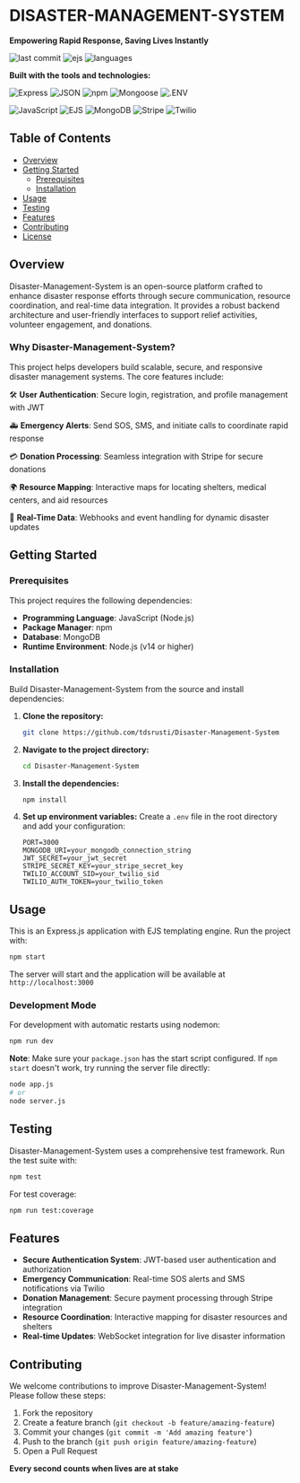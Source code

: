 # DISASTER-MANAGEMENT-SYSTEM

**Empowering Rapid Response, Saving Lives Instantly**

![last commit](https://img.shields.io/badge/last%20commit-today-blue)
![ejs](https://img.shields.io/badge/ejs-42.6%25-blue)
![languages](https://img.shields.io/badge/languages-4-green)

**Built with the tools and technologies:**

![Express](https://img.shields.io/badge/Express-000000?style=flat&logo=express&logoColor=white)
![JSON](https://img.shields.io/badge/JSON-000000?style=flat&logo=json&logoColor=white)
![npm](https://img.shields.io/badge/npm-CB3837?style=flat&logo=npm&logoColor=white)
![Mongoose](https://img.shields.io/badge/Mongoose-880000?style=flat&logo=mongoose&logoColor=white)
![.ENV](https://img.shields.io/badge/.ENV-ECD53F?style=flat&logo=dotenv&logoColor=black)

![JavaScript](https://img.shields.io/badge/JavaScript-F7DF1E?style=flat&logo=javascript&logoColor=black)
![EJS](https://img.shields.io/badge/EJS-8BC34A?style=flat&logo=ejs&logoColor=white)
![MongoDB](https://img.shields.io/badge/MongoDB-47A248?style=flat&logo=mongodb&logoColor=white)
![Stripe](https://img.shields.io/badge/Stripe-008CDD?style=flat&logo=stripe&logoColor=white)
![Twilio](https://img.shields.io/badge/Twilio-F22F46?style=flat&logo=twilio&logoColor=white)

## Table of Contents

- [Overview](#overview)
- [Getting Started](#getting-started)
  - [Prerequisites](#prerequisites)
  - [Installation](#installation)
- [Usage](#usage)
- [Testing](#testing)
- [Features](#features)
- [Contributing](#contributing)
- [License](#license)

## Overview

Disaster-Management-System is an open-source platform crafted to enhance disaster response efforts through secure communication, resource coordination, and real-time data integration. It provides a robust backend architecture and user-friendly interfaces to support relief activities, volunteer engagement, and donations.

### Why Disaster-Management-System?

This project helps developers build scalable, secure, and responsive disaster management systems. The core features include:

🛠️ **User Authentication**: Secure login, registration, and profile management with JWT

🚑 **Emergency Alerts**: Send SOS, SMS, and initiate calls to coordinate rapid response

💳 **Donation Processing**: Seamless integration with Stripe for secure donations

🌍 **Resource Mapping**: Interactive maps for locating shelters, medical centers, and aid resources

🔄 **Real-Time Data**: Webhooks and event handling for dynamic disaster updates

## Getting Started

### Prerequisites

This project requires the following dependencies:

- **Programming Language**: JavaScript (Node.js)
- **Package Manager**: npm
- **Database**: MongoDB
- **Runtime Environment**: Node.js (v14 or higher)

### Installation

Build Disaster-Management-System from the source and install dependencies:

1. **Clone the repository:**
   ```bash
   git clone https://github.com/tdsrusti/Disaster-Management-System
   ```

2. **Navigate to the project directory:**
   ```bash
   cd Disaster-Management-System
   ```

3. **Install the dependencies:**
   ```bash
   npm install
   ```

4. **Set up environment variables:**
   Create a `.env` file in the root directory and add your configuration:
   ```env
   PORT=3000
   MONGODB_URI=your_mongodb_connection_string
   JWT_SECRET=your_jwt_secret
   STRIPE_SECRET_KEY=your_stripe_secret_key
   TWILIO_ACCOUNT_SID=your_twilio_sid
   TWILIO_AUTH_TOKEN=your_twilio_token
   ```

## Usage

This is an Express.js application with EJS templating engine. Run the project with:

```bash
npm start
```

The server will start and the application will be available at `http://localhost:3000`

### Development Mode

For development with automatic restarts using nodemon:

```bash
npm run dev
```

**Note**: Make sure your `package.json` has the start script configured. If `npm start` doesn't work, try running the server file directly:

```bash
node app.js
# or 
node server.js
```

## Testing

Disaster-Management-System uses a comprehensive test framework. Run the test suite with:

```bash
npm test
```

For test coverage:

```bash
npm run test:coverage
```

## Features

- **Secure Authentication System**: JWT-based user authentication and authorization
- **Emergency Communication**: Real-time SOS alerts and SMS notifications via Twilio
- **Donation Management**: Secure payment processing through Stripe integration
- **Resource Coordination**: Interactive mapping for disaster resources and shelters
- **Real-time Updates**: WebSocket integration for live disaster information


## Contributing

We welcome contributions to improve Disaster-Management-System! Please follow these steps:

1. Fork the repository
2. Create a feature branch (`git checkout -b feature/amazing-feature`)
3. Commit your changes (`git commit -m 'Add amazing feature'`)
4. Push to the branch (`git push origin feature/amazing-feature`)
5. Open a Pull Request



**Every second counts when lives are at stake**
